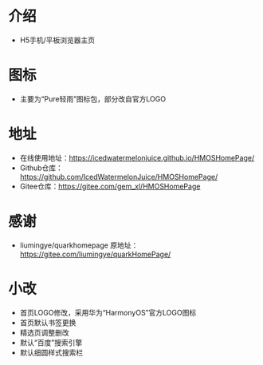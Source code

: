 # 介绍
* H5手机/平板浏览器主页
# 图标
* 主要为“Pure轻雨”图标包，部分改自官方LOGO
# 地址
* 在线使用地址：https://icedwatermelonjuice.github.io/HMOSHomePage/
* Github仓库：https://github.com/IcedWatermelonJuice/HMOSHomePage/
* Gitee仓库：https://gitee.com/gem_xl/HMOSHomePage
# 感谢
* liumingye/quarkhomepage 原地址：https://gitee.com/liumingye/quarkHomePage/
# 小改
* 首页LOGO修改，采用华为“HarmonyOS”官方LOGO图标
* 首页默认书签更换
* 精选页调整删改
* 默认“百度”搜索引擎
* 默认细圆样式搜索栏
